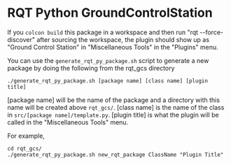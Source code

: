 # RQT Python GroundControlStation

If you `colcon build` this package in a workspace and then run "rqt --force-discover" after sourcing the workspace, the plugin should show up as "Ground Control Station" in "Miscellaneous Tools" in the "Plugins" menu.

You can use the `generate_rqt_py_package.sh` script to generate a new package by doing the following from the rqt_gcs directory

```
./generate_rqt_py_package.sh [package name] [class name] [plugin title]
```

[package name] will be the name of the package and a directory with this name will be created above `rqt_gcs/`. [class name] is the name of the class in `src/[package name]/template.py`. [plugin title] is what the plugin will be called in the "Miscellaneous Tools" menu.

For example,

```
cd rqt_gcs/
./generate_rqt_py_package.sh new_rqt_package ClassName "Plugin Title"
```
